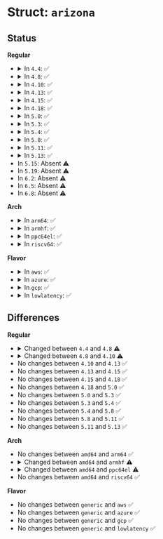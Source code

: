 # Struct: <code>arizona</code>

## Status
<b>Regular</b>
<ul>
<li>
<details>
<summary>In <code>4.4</code>: ✅</summary>

```c
struct arizona {
    struct regmap *regmap;
    struct device *dev;
    enum arizona_type type;
    unsigned int rev;
    int num_core_supplies;
    struct regulator_bulk_data core_supplies[2];
    struct regulator *dcvdd;
    bool has_fully_powered_off;
    struct arizona_pdata pdata;
    unsigned int external_dcvdd;
    int irq;
    struct irq_domain *virq;
    struct regmap_irq_chip_data *aod_irq_chip;
    struct regmap_irq_chip_data *irq_chip;
    bool hpdet_clamp;
    unsigned int hp_ena;
    struct mutex clk_lock;
    int clk32k_ref;
    bool ctrlif_error;
    struct snd_soc_dapm_context *dapm;
    int tdm_width[3];
    int tdm_slots[3];
    uint16_t dac_comp_coeff;
    uint8_t dac_comp_enabled;
    struct mutex dac_comp_lock;
};
```
</details>
</li>
<li>
<details>
<summary>In <code>4.8</code>: ✅</summary>

```c
struct arizona {
    struct regmap *regmap;
    struct device *dev;
    enum arizona_type type;
    unsigned int rev;
    int num_core_supplies;
    struct regulator_bulk_data core_supplies[2];
    struct regulator *dcvdd;
    bool has_fully_powered_off;
    struct arizona_pdata pdata;
    unsigned int external_dcvdd;
    int irq;
    struct irq_domain *virq;
    struct regmap_irq_chip_data *aod_irq_chip;
    struct regmap_irq_chip_data *irq_chip;
    bool hpdet_clamp;
    unsigned int hp_ena;
    struct mutex clk_lock;
    int clk32k_ref;
    bool ctrlif_error;
    struct snd_soc_dapm_context *dapm;
    int tdm_width[3];
    int tdm_slots[3];
    uint16_t dac_comp_coeff;
    uint8_t dac_comp_enabled;
    struct mutex dac_comp_lock;
    struct blocking_notifier_head notifier;
};
```
</details>
</li>
<li>
<details>
<summary>In <code>4.10</code>: ✅</summary>

```c
struct arizona {
    struct regmap *regmap;
    struct device *dev;
    enum arizona_type type;
    unsigned int rev;
    int num_core_supplies;
    struct regulator_bulk_data core_supplies[2];
    struct regulator *dcvdd;
    bool has_fully_powered_off;
    struct arizona_pdata pdata;
    unsigned int external_dcvdd;
    int irq;
    struct irq_domain *virq;
    struct regmap_irq_chip_data *aod_irq_chip;
    struct regmap_irq_chip_data *irq_chip;
    bool hpdet_clamp;
    unsigned int hp_ena;
    struct mutex clk_lock;
    int clk32k_ref;
    struct clk * mclk[2];
    bool ctrlif_error;
    struct snd_soc_dapm_context *dapm;
    int tdm_width[3];
    int tdm_slots[3];
    uint16_t dac_comp_coeff;
    uint8_t dac_comp_enabled;
    struct mutex dac_comp_lock;
    struct blocking_notifier_head notifier;
};
```
</details>
</li>
<li>
<details>
<summary>In <code>4.13</code>: ✅</summary>

```c
struct arizona {
    struct regmap *regmap;
    struct device *dev;
    enum arizona_type type;
    unsigned int rev;
    int num_core_supplies;
    struct regulator_bulk_data core_supplies[2];
    struct regulator *dcvdd;
    bool has_fully_powered_off;
    struct arizona_pdata pdata;
    unsigned int external_dcvdd;
    int irq;
    struct irq_domain *virq;
    struct regmap_irq_chip_data *aod_irq_chip;
    struct regmap_irq_chip_data *irq_chip;
    bool hpdet_clamp;
    unsigned int hp_ena;
    struct mutex clk_lock;
    int clk32k_ref;
    struct clk * mclk[2];
    bool ctrlif_error;
    struct snd_soc_dapm_context *dapm;
    int tdm_width[3];
    int tdm_slots[3];
    uint16_t dac_comp_coeff;
    uint8_t dac_comp_enabled;
    struct mutex dac_comp_lock;
    struct blocking_notifier_head notifier;
};
```
</details>
</li>
<li>
<details>
<summary>In <code>4.15</code>: ✅</summary>

```c
struct arizona {
    struct regmap *regmap;
    struct device *dev;
    enum arizona_type type;
    unsigned int rev;
    int num_core_supplies;
    struct regulator_bulk_data core_supplies[2];
    struct regulator *dcvdd;
    bool has_fully_powered_off;
    struct arizona_pdata pdata;
    unsigned int external_dcvdd;
    int irq;
    struct irq_domain *virq;
    struct regmap_irq_chip_data *aod_irq_chip;
    struct regmap_irq_chip_data *irq_chip;
    bool hpdet_clamp;
    unsigned int hp_ena;
    struct mutex clk_lock;
    int clk32k_ref;
    struct clk * mclk[2];
    bool ctrlif_error;
    struct snd_soc_dapm_context *dapm;
    int tdm_width[3];
    int tdm_slots[3];
    uint16_t dac_comp_coeff;
    uint8_t dac_comp_enabled;
    struct mutex dac_comp_lock;
    struct blocking_notifier_head notifier;
};
```
</details>
</li>
<li>
<details>
<summary>In <code>4.18</code>: ✅</summary>

```c
struct arizona {
    struct regmap *regmap;
    struct device *dev;
    enum arizona_type type;
    unsigned int rev;
    int num_core_supplies;
    struct regulator_bulk_data core_supplies[2];
    struct regulator *dcvdd;
    bool has_fully_powered_off;
    struct arizona_pdata pdata;
    unsigned int external_dcvdd;
    int irq;
    struct irq_domain *virq;
    struct regmap_irq_chip_data *aod_irq_chip;
    struct regmap_irq_chip_data *irq_chip;
    bool hpdet_clamp;
    unsigned int hp_ena;
    struct mutex clk_lock;
    int clk32k_ref;
    struct clk * mclk[2];
    bool ctrlif_error;
    struct snd_soc_dapm_context *dapm;
    int tdm_width[3];
    int tdm_slots[3];
    uint16_t dac_comp_coeff;
    uint8_t dac_comp_enabled;
    struct mutex dac_comp_lock;
    struct blocking_notifier_head notifier;
};
```
</details>
</li>
<li>
<details>
<summary>In <code>5.0</code>: ✅</summary>

```c
struct arizona {
    struct regmap *regmap;
    struct device *dev;
    enum arizona_type type;
    unsigned int rev;
    int num_core_supplies;
    struct regulator_bulk_data core_supplies[2];
    struct regulator *dcvdd;
    bool has_fully_powered_off;
    struct arizona_pdata pdata;
    unsigned int external_dcvdd;
    int irq;
    struct irq_domain *virq;
    struct regmap_irq_chip_data *aod_irq_chip;
    struct regmap_irq_chip_data *irq_chip;
    bool hpdet_clamp;
    unsigned int hp_ena;
    struct mutex clk_lock;
    int clk32k_ref;
    struct clk * mclk[2];
    bool ctrlif_error;
    struct snd_soc_dapm_context *dapm;
    int tdm_width[3];
    int tdm_slots[3];
    uint16_t dac_comp_coeff;
    uint8_t dac_comp_enabled;
    struct mutex dac_comp_lock;
    struct blocking_notifier_head notifier;
};
```
</details>
</li>
<li>
<details>
<summary>In <code>5.3</code>: ✅</summary>

```c
struct arizona {
    struct regmap *regmap;
    struct device *dev;
    enum arizona_type type;
    unsigned int rev;
    int num_core_supplies;
    struct regulator_bulk_data core_supplies[2];
    struct regulator *dcvdd;
    bool has_fully_powered_off;
    struct arizona_pdata pdata;
    unsigned int external_dcvdd;
    int irq;
    struct irq_domain *virq;
    struct regmap_irq_chip_data *aod_irq_chip;
    struct regmap_irq_chip_data *irq_chip;
    bool hpdet_clamp;
    unsigned int hp_ena;
    struct mutex clk_lock;
    int clk32k_ref;
    struct clk * mclk[2];
    bool ctrlif_error;
    struct snd_soc_dapm_context *dapm;
    int tdm_width[3];
    int tdm_slots[3];
    uint16_t dac_comp_coeff;
    uint8_t dac_comp_enabled;
    struct mutex dac_comp_lock;
    struct blocking_notifier_head notifier;
};
```
</details>
</li>
<li>
<details>
<summary>In <code>5.4</code>: ✅</summary>

```c
struct arizona {
    struct regmap *regmap;
    struct device *dev;
    enum arizona_type type;
    unsigned int rev;
    int num_core_supplies;
    struct regulator_bulk_data core_supplies[2];
    struct regulator *dcvdd;
    bool has_fully_powered_off;
    struct arizona_pdata pdata;
    unsigned int external_dcvdd;
    int irq;
    struct irq_domain *virq;
    struct regmap_irq_chip_data *aod_irq_chip;
    struct regmap_irq_chip_data *irq_chip;
    bool hpdet_clamp;
    unsigned int hp_ena;
    struct mutex clk_lock;
    int clk32k_ref;
    struct clk * mclk[2];
    bool ctrlif_error;
    struct snd_soc_dapm_context *dapm;
    int tdm_width[3];
    int tdm_slots[3];
    uint16_t dac_comp_coeff;
    uint8_t dac_comp_enabled;
    struct mutex dac_comp_lock;
    struct blocking_notifier_head notifier;
};
```
</details>
</li>
<li>
<details>
<summary>In <code>5.8</code>: ✅</summary>

```c
struct arizona {
    struct regmap *regmap;
    struct device *dev;
    enum arizona_type type;
    unsigned int rev;
    int num_core_supplies;
    struct regulator_bulk_data core_supplies[2];
    struct regulator *dcvdd;
    bool has_fully_powered_off;
    struct arizona_pdata pdata;
    unsigned int external_dcvdd;
    int irq;
    struct irq_domain *virq;
    struct regmap_irq_chip_data *aod_irq_chip;
    struct regmap_irq_chip_data *irq_chip;
    bool hpdet_clamp;
    unsigned int hp_ena;
    struct mutex clk_lock;
    int clk32k_ref;
    struct clk * mclk[2];
    bool ctrlif_error;
    struct snd_soc_dapm_context *dapm;
    int tdm_width[3];
    int tdm_slots[3];
    uint16_t dac_comp_coeff;
    uint8_t dac_comp_enabled;
    struct mutex dac_comp_lock;
    struct blocking_notifier_head notifier;
};
```
</details>
</li>
<li>
<details>
<summary>In <code>5.11</code>: ✅</summary>

```c
struct arizona {
    struct regmap *regmap;
    struct device *dev;
    enum arizona_type type;
    unsigned int rev;
    int num_core_supplies;
    struct regulator_bulk_data core_supplies[2];
    struct regulator *dcvdd;
    bool has_fully_powered_off;
    struct arizona_pdata pdata;
    unsigned int external_dcvdd;
    int irq;
    struct irq_domain *virq;
    struct regmap_irq_chip_data *aod_irq_chip;
    struct regmap_irq_chip_data *irq_chip;
    bool hpdet_clamp;
    unsigned int hp_ena;
    struct mutex clk_lock;
    int clk32k_ref;
    struct clk * mclk[2];
    bool ctrlif_error;
    struct snd_soc_dapm_context *dapm;
    int tdm_width[3];
    int tdm_slots[3];
    uint16_t dac_comp_coeff;
    uint8_t dac_comp_enabled;
    struct mutex dac_comp_lock;
    struct blocking_notifier_head notifier;
};
```
</details>
</li>
<li>
<details>
<summary>In <code>5.13</code>: ✅</summary>

```c
struct arizona {
    struct regmap *regmap;
    struct device *dev;
    enum arizona_type type;
    unsigned int rev;
    int num_core_supplies;
    struct regulator_bulk_data core_supplies[2];
    struct regulator *dcvdd;
    bool has_fully_powered_off;
    struct arizona_pdata pdata;
    unsigned int external_dcvdd;
    int irq;
    struct irq_domain *virq;
    struct regmap_irq_chip_data *aod_irq_chip;
    struct regmap_irq_chip_data *irq_chip;
    bool hpdet_clamp;
    unsigned int hp_ena;
    struct mutex clk_lock;
    int clk32k_ref;
    struct clk * mclk[2];
    bool ctrlif_error;
    struct snd_soc_dapm_context *dapm;
    int tdm_width[3];
    int tdm_slots[3];
    uint16_t dac_comp_coeff;
    uint8_t dac_comp_enabled;
    struct mutex dac_comp_lock;
    struct blocking_notifier_head notifier;
};
```
</details>
</li>
<li>
In <code>5.15</code>: Absent ⚠️
</li>
<li>
In <code>5.19</code>: Absent ⚠️
</li>
<li>
In <code>6.2</code>: Absent ⚠️
</li>
<li>
In <code>6.5</code>: Absent ⚠️
</li>
<li>
In <code>6.8</code>: Absent ⚠️
</li>
</ul>
<b>Arch</b>
<ul>
<li>
<details>
<summary>In <code>arm64</code>: ✅</summary>

```c
struct arizona {
    struct regmap *regmap;
    struct device *dev;
    enum arizona_type type;
    unsigned int rev;
    int num_core_supplies;
    struct regulator_bulk_data core_supplies[2];
    struct regulator *dcvdd;
    bool has_fully_powered_off;
    struct arizona_pdata pdata;
    unsigned int external_dcvdd;
    int irq;
    struct irq_domain *virq;
    struct regmap_irq_chip_data *aod_irq_chip;
    struct regmap_irq_chip_data *irq_chip;
    bool hpdet_clamp;
    unsigned int hp_ena;
    struct mutex clk_lock;
    int clk32k_ref;
    struct clk * mclk[2];
    bool ctrlif_error;
    struct snd_soc_dapm_context *dapm;
    int tdm_width[3];
    int tdm_slots[3];
    uint16_t dac_comp_coeff;
    uint8_t dac_comp_enabled;
    struct mutex dac_comp_lock;
    struct blocking_notifier_head notifier;
};
```
</details>
</li>
<li>
<details>
<summary>In <code>armhf</code>: ✅</summary>

```c
struct arizona {
    struct regmap *regmap;
    struct device *dev;
    enum arizona_type type;
    unsigned int rev;
    int num_core_supplies;
    struct regulator_bulk_data core_supplies[2];
    struct regulator *dcvdd;
    bool has_fully_powered_off;
    struct arizona_pdata pdata;
    unsigned int external_dcvdd;
    int irq;
    struct irq_domain *virq;
    struct regmap_irq_chip_data *aod_irq_chip;
    struct regmap_irq_chip_data *irq_chip;
    bool hpdet_clamp;
    unsigned int hp_ena;
    struct mutex clk_lock;
    int clk32k_ref;
    struct clk * mclk[2];
    bool ctrlif_error;
    struct snd_soc_dapm_context *dapm;
    int tdm_width[3];
    int tdm_slots[3];
    uint16_t dac_comp_coeff;
    uint8_t dac_comp_enabled;
    struct mutex dac_comp_lock;
    struct blocking_notifier_head notifier;
};
```
</details>
</li>
<li>
<details>
<summary>In <code>ppc64el</code>: ✅</summary>

```c
struct arizona {
    struct regmap *regmap;
    struct device *dev;
    enum arizona_type type;
    unsigned int rev;
    int num_core_supplies;
    struct regulator_bulk_data core_supplies[2];
    struct regulator *dcvdd;
    bool has_fully_powered_off;
    struct arizona_pdata pdata;
    unsigned int external_dcvdd;
    int irq;
    struct irq_domain *virq;
    struct regmap_irq_chip_data *aod_irq_chip;
    struct regmap_irq_chip_data *irq_chip;
    bool hpdet_clamp;
    unsigned int hp_ena;
    struct mutex clk_lock;
    int clk32k_ref;
    struct clk * mclk[2];
    bool ctrlif_error;
    struct snd_soc_dapm_context *dapm;
    int tdm_width[3];
    int tdm_slots[3];
    uint16_t dac_comp_coeff;
    uint8_t dac_comp_enabled;
    struct mutex dac_comp_lock;
    struct blocking_notifier_head notifier;
};
```
</details>
</li>
<li>
<details>
<summary>In <code>riscv64</code>: ✅</summary>

```c
struct arizona {
    struct regmap *regmap;
    struct device *dev;
    enum arizona_type type;
    unsigned int rev;
    int num_core_supplies;
    struct regulator_bulk_data core_supplies[2];
    struct regulator *dcvdd;
    bool has_fully_powered_off;
    struct arizona_pdata pdata;
    unsigned int external_dcvdd;
    int irq;
    struct irq_domain *virq;
    struct regmap_irq_chip_data *aod_irq_chip;
    struct regmap_irq_chip_data *irq_chip;
    bool hpdet_clamp;
    unsigned int hp_ena;
    struct mutex clk_lock;
    int clk32k_ref;
    struct clk * mclk[2];
    bool ctrlif_error;
    struct snd_soc_dapm_context *dapm;
    int tdm_width[3];
    int tdm_slots[3];
    uint16_t dac_comp_coeff;
    uint8_t dac_comp_enabled;
    struct mutex dac_comp_lock;
    struct blocking_notifier_head notifier;
};
```
</details>
</li>
</ul>
<b>Flavor</b>
<ul>
<li>
<details>
<summary>In <code>aws</code>: ✅</summary>

```c
struct arizona {
    struct regmap *regmap;
    struct device *dev;
    enum arizona_type type;
    unsigned int rev;
    int num_core_supplies;
    struct regulator_bulk_data core_supplies[2];
    struct regulator *dcvdd;
    bool has_fully_powered_off;
    struct arizona_pdata pdata;
    unsigned int external_dcvdd;
    int irq;
    struct irq_domain *virq;
    struct regmap_irq_chip_data *aod_irq_chip;
    struct regmap_irq_chip_data *irq_chip;
    bool hpdet_clamp;
    unsigned int hp_ena;
    struct mutex clk_lock;
    int clk32k_ref;
    struct clk * mclk[2];
    bool ctrlif_error;
    struct snd_soc_dapm_context *dapm;
    int tdm_width[3];
    int tdm_slots[3];
    uint16_t dac_comp_coeff;
    uint8_t dac_comp_enabled;
    struct mutex dac_comp_lock;
    struct blocking_notifier_head notifier;
};
```
</details>
</li>
<li>
<details>
<summary>In <code>azure</code>: ✅</summary>

```c
struct arizona {
    struct regmap *regmap;
    struct device *dev;
    enum arizona_type type;
    unsigned int rev;
    int num_core_supplies;
    struct regulator_bulk_data core_supplies[2];
    struct regulator *dcvdd;
    bool has_fully_powered_off;
    struct arizona_pdata pdata;
    unsigned int external_dcvdd;
    int irq;
    struct irq_domain *virq;
    struct regmap_irq_chip_data *aod_irq_chip;
    struct regmap_irq_chip_data *irq_chip;
    bool hpdet_clamp;
    unsigned int hp_ena;
    struct mutex clk_lock;
    int clk32k_ref;
    struct clk * mclk[2];
    bool ctrlif_error;
    struct snd_soc_dapm_context *dapm;
    int tdm_width[3];
    int tdm_slots[3];
    uint16_t dac_comp_coeff;
    uint8_t dac_comp_enabled;
    struct mutex dac_comp_lock;
    struct blocking_notifier_head notifier;
};
```
</details>
</li>
<li>
<details>
<summary>In <code>gcp</code>: ✅</summary>

```c
struct arizona {
    struct regmap *regmap;
    struct device *dev;
    enum arizona_type type;
    unsigned int rev;
    int num_core_supplies;
    struct regulator_bulk_data core_supplies[2];
    struct regulator *dcvdd;
    bool has_fully_powered_off;
    struct arizona_pdata pdata;
    unsigned int external_dcvdd;
    int irq;
    struct irq_domain *virq;
    struct regmap_irq_chip_data *aod_irq_chip;
    struct regmap_irq_chip_data *irq_chip;
    bool hpdet_clamp;
    unsigned int hp_ena;
    struct mutex clk_lock;
    int clk32k_ref;
    struct clk * mclk[2];
    bool ctrlif_error;
    struct snd_soc_dapm_context *dapm;
    int tdm_width[3];
    int tdm_slots[3];
    uint16_t dac_comp_coeff;
    uint8_t dac_comp_enabled;
    struct mutex dac_comp_lock;
    struct blocking_notifier_head notifier;
};
```
</details>
</li>
<li>
<details>
<summary>In <code>lowlatency</code>: ✅</summary>

```c
struct arizona {
    struct regmap *regmap;
    struct device *dev;
    enum arizona_type type;
    unsigned int rev;
    int num_core_supplies;
    struct regulator_bulk_data core_supplies[2];
    struct regulator *dcvdd;
    bool has_fully_powered_off;
    struct arizona_pdata pdata;
    unsigned int external_dcvdd;
    int irq;
    struct irq_domain *virq;
    struct regmap_irq_chip_data *aod_irq_chip;
    struct regmap_irq_chip_data *irq_chip;
    bool hpdet_clamp;
    unsigned int hp_ena;
    struct mutex clk_lock;
    int clk32k_ref;
    struct clk * mclk[2];
    bool ctrlif_error;
    struct snd_soc_dapm_context *dapm;
    int tdm_width[3];
    int tdm_slots[3];
    uint16_t dac_comp_coeff;
    uint8_t dac_comp_enabled;
    struct mutex dac_comp_lock;
    struct blocking_notifier_head notifier;
};
```
</details>
</li>
</ul>

## Differences
<b>Regular</b>
<ul>
<li>
<details>
<summary>Changed between <code>4.4</code> and <code>4.8</code> ⚠️</summary>
<ul>
<li>
<b>Field added. </b>
<code>struct blocking_notifier_head notifier</code>
</li>
</ul>
</details>
</li>
<li>
<details>
<summary>Changed between <code>4.8</code> and <code>4.10</code> ⚠️</summary>
<ul>
<li>
<b>Field added. </b>
<code>struct clk * mclk[2]</code>
</li>
</ul>
</details>
</li>
<li>
No changes between <code>4.10</code> and <code>4.13</code> ✅
</li>
<li>
No changes between <code>4.13</code> and <code>4.15</code> ✅
</li>
<li>
No changes between <code>4.15</code> and <code>4.18</code> ✅
</li>
<li>
No changes between <code>4.18</code> and <code>5.0</code> ✅
</li>
<li>
No changes between <code>5.0</code> and <code>5.3</code> ✅
</li>
<li>
No changes between <code>5.3</code> and <code>5.4</code> ✅
</li>
<li>
No changes between <code>5.4</code> and <code>5.8</code> ✅
</li>
<li>
No changes between <code>5.8</code> and <code>5.11</code> ✅
</li>
<li>
No changes between <code>5.11</code> and <code>5.13</code> ✅
</li>
</ul>
<b>Arch</b>
<ul>
<li>
No changes between <code>amd64</code> and <code>arm64</code> ✅
</li>
<li>
<details>
<summary>Changed between <code>amd64</code> and <code>armhf</code> ⚠️</summary>
<ul>
<li>
<b>Field type changed. </b>
<code>struct snd_soc_dapm_context *dapm</code> ➡️ <code>struct snd_soc_dapm_context *dapm</code>
</li>
</ul>
</details>
</li>
<li>
<details>
<summary>Changed between <code>amd64</code> and <code>ppc64el</code> ⚠️</summary>
<ul>
<li>
<b>Field type changed. </b>
<code>struct clk * mclk[2]</code> ➡️ <code>struct clk * mclk[2]</code>
</li>
</ul>
</details>
</li>
<li>
No changes between <code>amd64</code> and <code>riscv64</code> ✅
</li>
</ul>
<b>Flavor</b>
<ul>
<li>
No changes between <code>generic</code> and <code>aws</code> ✅
</li>
<li>
No changes between <code>generic</code> and <code>azure</code> ✅
</li>
<li>
No changes between <code>generic</code> and <code>gcp</code> ✅
</li>
<li>
No changes between <code>generic</code> and <code>lowlatency</code> ✅
</li>
</ul>
